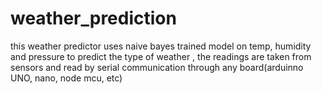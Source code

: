 # weather_prediction
this weather predictor uses naive bayes trained model on temp, humidity and pressure to predict the type of weather , the readings are taken from sensors and read by serial communication through any board(arduinno UNO, nano, node mcu, etc)
